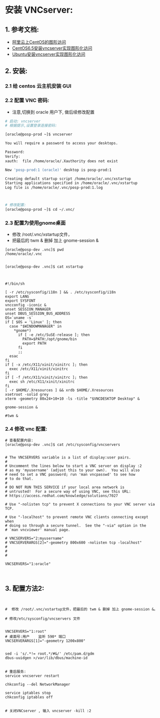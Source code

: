 
# 安装 VNCserver:


## 1. 参考文档:

- [阿里云上CentOS的图形访问](http://www.jianshu.com/p/ad68f78f1419)
- [CentOS6.5安装vncserver实现图形化访问](https://help.aliyun.com/knowledge_detail/5974462.html)
- [Ubuntu安装vncserver实现图形化访问](https://help.aliyun.com/knowledge_detail/5974461.html)


## 2. 安装:

### 2.1 给 centos 云主机安装 GUI


### 2.2 配置 VNC 密码:

- 注意,切换到 oracle 用户下, 做后续修改配置


```bash
# 启动: vncserver
# 根据提示,设置登录连接密码:

[oracle@posp-prod ~]$ vncserver

You will require a password to access your desktops.

Password:
Verify:
xauth:  file /home/oracle/.Xauthority does not exist

New 'posp-prod:1 (oracle)' desktop is posp-prod:1

Creating default startup script /home/oracle/.vnc/xstartup
Starting applications specified in /home/oracle/.vnc/xstartup
Log file is /home/oracle/.vnc/posp-prod:1.log



# 修改配置:
[oracle@posp-prod ~]$ cd ~/.vnc/


```




### 2.3 配置为使用gnome桌面

- 修改 /root/.vnc/xstartup文件，
- 把最后的 twm & 删掉 加上 gnome-session &



```
[oracle@posp-dev .vnc]$ pwd
/home/oracle/.vnc


[oracle@posp-dev .vnc]$ cat xstartup



#!/bin/sh

[ -r /etc/sysconfig/i18n ] && . /etc/sysconfig/i18n
export LANG
export SYSFONT
vncconfig -iconic &
unset SESSION_MANAGER
unset DBUS_SESSION_BUS_ADDRESS
OS=`uname -s`
if [ $OS = 'Linux' ]; then
  case "$WINDOWMANAGER" in
    *gnome*)
      if [ -e /etc/SuSE-release ]; then
        PATH=$PATH:/opt/gnome/bin
        export PATH
      fi
      ;;
  esac
fi
if [ -x /etc/X11/xinit/xinitrc ]; then
  exec /etc/X11/xinit/xinitrc
fi
if [ -f /etc/X11/xinit/xinitrc ]; then
  exec sh /etc/X11/xinit/xinitrc
fi
[ -r $HOME/.Xresources ] && xrdb $HOME/.Xresources
xsetroot -solid grey
xterm -geometry 80x24+10+10 -ls -title "$VNCDESKTOP Desktop" &

gnome-session &

#twm &

```



### 2.4 修改 vnc 配置:

```
# 查看配置内容:
[oracle@posp-dev .vnc]$ cat /etc/sysconfig/vncservers


# The VNCSERVERS variable is a list of display:user pairs.
#
# Uncomment the lines below to start a VNC server on display :2
# as my 'myusername' (adjust this to your own).  You will also
# need to set a VNC password; run 'man vncpasswd' to see how
# to do that.
#
# DO NOT RUN THIS SERVICE if your local area network is
# untrusted!  For a secure way of using VNC, see this URL:
# https://access.redhat.com/knowledge/solutions/7027

# Use "-nolisten tcp" to prevent X connections to your VNC server via TCP.

# Use "-localhost" to prevent remote VNC clients connecting except when
# doing so through a secure tunnel.  See the "-via" option in the
# `man vncviewer' manual page.

# VNCSERVERS="2:myusername"
# VNCSERVERARGS[2]="-geometry 800x600 -nolisten tcp -localhost"
#
#
#

VNCSERVERS="1:oracle"



```



## 3. 配置方法2:

```


#  修改 /root/.vnc/xstartup文件，把最后的 twm & 删掉 加上 gnome-session &。

# 修改/etc/sysconfig/vncservers 文件


VNCSERVERS="1:root"
# 桌面号:用户    监听 590* 端口
VNCSERVERARGS[1]="-geometry 1200x800"


sed -i 's/.*!= root.*/#&/' /etc/pam.d/gdm
dbus-uuidgen >/var/lib/dbus/machine-id


# 重启服务:
service vncserver restart

chkconfig --del NetworkManager

service iptables stop
chkconfig iptables off


# 关闭VNCserver , 输入 vncserver -kill :2

```